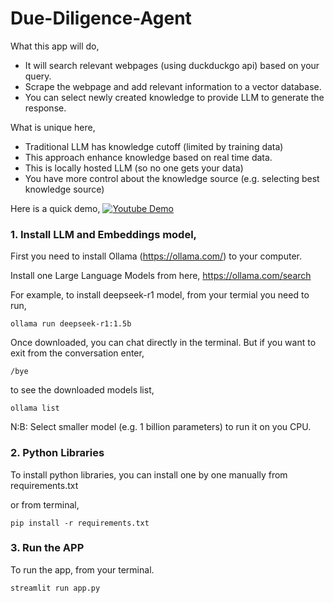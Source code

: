 # Due-Diligence-Agent

What this app will do, 
- It will search relevant webpages (using duckduckgo api) based on your query.
- Scrape the webpage and add relevant information to a vector database.
- You can select newly created knowledge to provide LLM to generate the response.

What is unique here, 
- Traditional LLM has knowledge cutoff (limited by training data)
- This approach enhance knowledge based on real time data.
- This is locally hosted LLM (so no one gets your data)
- You have more control about the knowledge source (e.g. selecting best knowledge source)

Here is a quick demo, 
[![Youtube Demo](https://img.youtube.com/vi/YOUTUBE_VIDEO_ID_HERE/0.jpg)](https://www.youtube.com/watch?v=5YVAtmZamtg)

### 1. Install LLM and Embeddings model,

First you need to install Ollama (https://ollama.com/) to your computer. 

Install one Large Language Models from here, 
https://ollama.com/search

For example, to install deepseek-r1 model, from your termial you need to run,
```
ollama run deepseek-r1:1.5b
```

Once downloaded, you can chat directly in the terminal. But if you want to exit from the conversation enter, 
```
/bye
```

to see the downloaded models list, 
```
ollama list
```


N:B: Select smaller model (e.g. 1 billion parameters) to run it on you CPU.

### 2. Python Libraries
   To install python libraries, you can install one by one manually from requirements.txt

or from terminal, 
```
pip install -r requirements.txt
```

### 3. Run the APP
To run the app, from your terminal. 
```
streamlit run app.py
```
